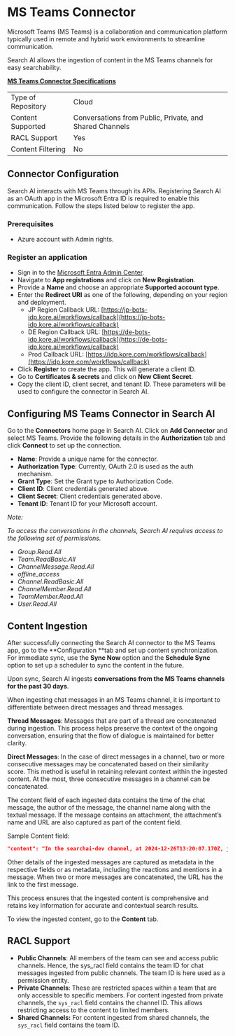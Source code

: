 # MS Teams Connector

Microsoft Teams (MS Teams) is a collaboration and communication platform typically used in remote and hybrid work environments to streamline communication. 

Search AI allows the ingestion of content in the MS Teams channels for easy searchability. 

**<span style="text-decoration:underline;">MS Teams Connector Specifications</span>**

<table>
  <tr>
   <td>Type of Repository 
   </td>
   <td>Cloud
   </td>
  </tr>
  <tr>
   <td>Content Supported
   </td>
   <td>Conversations from Public, Private, and Shared Channels
   </td>
  </tr>
  <tr>
   <td>RACL Support
   </td>
   <td>Yes
   </td>
  </tr>
  <tr>
   <td>Content Filtering
   </td>
   <td>No
   </td>
  </tr>
</table>

## Connector Configuration

Search AI interacts with MS Teams through its APIs. Registering Search AI as an OAuth app in the Microsoft Entra ID is required to enable this communication. Follow the steps listed below to register the app. 

### Prerequisites

* Azure account with Admin rights. 

### Register an application

* Sign in to the [Microsoft Entra Admin Center](https://entra.microsoft.com/).
* Navigate to **App registrations** and click on **New Registration**.
* Provide a **Name** and choose an appropriate **Supported account type**.
* Enter the **Redirect URI** as one of the following, depending on your region and deployment. 
    * JP Region Callback URL: [https://jp-bots-idp.kore.ai/workflows/callback](https://jp-bots-idp.kore.ai/workflows/callback)
    * DE Region Callback URL: [https://de-bots-idp.kore.ai/workflows/callback](https://de-bots-idp.kore.ai/workflows/callback)
    * Prod Callback URL: [https://idp.kore.com/workflows/callback](https://idp.kore.com/workflows/callback)
* Click **Register** to create the app. This will generate a client ID. 
* Go to **Certificates & secrets** and click on **New Client Secret**. 
* Copy the client ID, client secret, and tenant ID. These parameters will be used to configure the connector in Search AI. 


## Configuring MS Teams Connector in Search AI

Go to the **Connectors** home page in Search AI. Click on **Add Connector** and select MS Teams. Provide the following details in the **Authorization** tab and click **Connect** to set up the connection. 

* **Name**: Provide a unique name for the connector. 
* **Authorization Type**: Currently, OAuth 2.0 is used as the auth mechanism. 
* **Grant Type**: Set the Grant type to Authorization Code. 
* **Client ID**: Client credentials generated above.
* **Client Secret**: Client credentials generated above.
* **Tenant ID**: Tenant ID for your Microsoft account. 

*Note:*

*To access the conversations in the channels, Search AI requires access to the following set of permissions.*

* *Group.Read.All*
* *Team.ReadBasic.All*
* *ChannelMessage.Read.All*
* *offline_access*
* *Channel.ReadBasic.All*
* *ChannelMember.Read.All*
* *TeamMember.Read.All*
* *User.Read.All*


## Content Ingestion

After successfully connecting the Search AI connector to the MS Teams app, go to the **Configuration **tab and set up content synchronization. For immediate sync, use the **Sync Now** option and the **Schedule Sync** option to set up a scheduler to sync the content in the future. 

Upon sync, Search AI ingests **conversations from the MS Teams channels for the past 30 days**. 

When ingesting chat messages in an MS Teams channel, it is important to differentiate between direct messages and thread messages.

**Thread Messages**: Messages that are part of a thread are concatenated during ingestion. This process helps preserve the context of the ongoing conversation, ensuring that the flow of dialogue is maintained for better clarity.

**Direct Messages**: In the case of direct messages in a channel, two or more consecutive messages may be concatenated based on their similarity score. This method is useful in retaining relevant context within the ingested content. At the most, three consecutive messages in a channel can be concatenated. 

The content field of each ingested data contains the time of the chat message, the author of the message, the channel name along with the textual message. If the message contains an attachment, the attachment’s name and URL are also captured as part of the content field.

Sample Content field:


```json
"content": "In the searchai-dev channel, at 2024-12-26T13:20:07.170Z, john.smith messaged: The latest build is available for testing. Please find the release notes attached. This includes an attachment with the file name: release-notes.pdf and its URL: https://microsoft.com/files-pri/T082AFBJX27-F088SA71R4G/download/release-notes.pdf"
```


Other details of the ingested messages are captured as metadata in the respective fields or as metadata, including the reactions and mentions in a message. When two or more messages are concatenated, the URL has the link to the first message.  

This process ensures that the ingested content is comprehensive and retains key information for accurate and contextual search results.

To view the ingested content, go to the **Content** tab. 


## RACL Support

* **Public Channels**: All members of the team can see and access public channels. Hence, the sys_racl field contains the team ID for chat messages ingested from public channels. The team ID is here used as a permission entity. 
* **Private Channels**: These are restricted spaces within a team that are only accessible to specific members. For content ingested from private channels, the `sys_racl` field contains the channel ID. This allows restricting access to the content to limited members.
* **Shared Channels:** For content ingested from shared channels, the `sys_racl` field contains the team ID. 